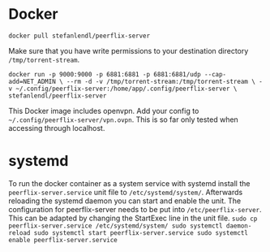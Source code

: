 Docker
========

`docker pull stefanlendl/peerflix-server`

Make sure that you have write permissions to your destination directory `/tmp/torrent-stream`.

`docker run -p 9000:9000 -p 6881:6881 -p 6881:6881/udp --cap-add=NET_ADMIN \
--rm -d -v /tmp/torrent-stream:/tmp/torrent-stream \
-v ~/.config/peerflix-server:/home/app/.config/peerflix-server \
stefanlendl/peerflix-server`

This Docker image includes openvpn. Add your config to `~/.config/peerflix-server/vpn.ovpn`.
This is so far only tested when accessing through localhost.

systemd
========

To run the docker container as a system service with systemd install the `peerflix-server.service` unit file to `/etc/systemd/system/`.
Afterwards reloading the systemd daemon you can start and enable the unit.
The configuration for peerflix-server needs to be put into `/etc/peerflix-server`. This can be
adapted by changing the StartExec line in the unit file.
`
sudo cp peerflix-server.service /etc/systemd/system/
sudo systemctl daemon-reload
sudo systemctl start peerflix-server.service
sudo systemctl enable peerflix-server.service
`
